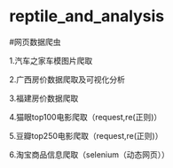 # reptile_and_analysis

#网页数据爬虫

1.汽车之家车模图片爬取

2.广西房价数据爬取及可视化分析

3.福建房价数据爬取

4.猫眼top100电影爬取（request,re(正则)）

5.豆瓣top250电影爬取（request,re(正则)）

6.淘宝商品信息爬取（selenium（动态网页））
